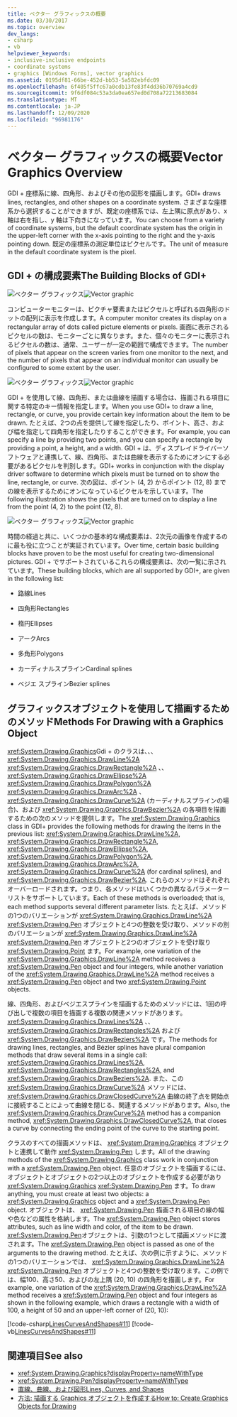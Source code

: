 ```yaml
---
title: ベクター グラフィックスの概要
ms.date: 03/30/2017
ms.topic: overview
dev_langs:
- csharp
- vb
helpviewer_keywords:
- inclusive-inclusive endpoints
- coordinate systems
- graphics [Windows Forms], vector graphics
ms.assetid: 0195df81-66be-452d-bb53-5a582ebfdc09
ms.openlocfilehash: 6f405f5ffc67a0cdb13fe83f4dd36b70769a4cd9
ms.sourcegitcommit: 9f6df084c53a3da0ea657ed0d708a72213683084
ms.translationtype: MT
ms.contentlocale: ja-JP
ms.lasthandoff: 12/09/2020
ms.locfileid: "96981176"
---
```

# <a name="vector-graphics-overview"></a><span data-ttu-id="f9271-102">ベクター グラフィックスの概要</span><span class="sxs-lookup"><span data-stu-id="f9271-102">Vector Graphics Overview</span></span>
<span data-ttu-id="f9271-103">GDI + 座標系に線、四角形、およびその他の図形を描画します。</span><span class="sxs-lookup"><span data-stu-id="f9271-103">GDI+ draws lines, rectangles, and other shapes on a coordinate system.</span></span> <span data-ttu-id="f9271-104">さまざまな座標系から選択することができますが、既定の座標系では、左上隅に原点があり、x 軸は右を指し、y 軸は下向きになっています。</span><span class="sxs-lookup"><span data-stu-id="f9271-104">You can choose from a variety of coordinate systems, but the default coordinate system has the origin in the upper-left corner with the x-axis pointing to the right and the y-axis pointing down.</span></span> <span data-ttu-id="f9271-105">既定の座標系の測定単位はピクセルです。</span><span class="sxs-lookup"><span data-stu-id="f9271-105">The unit of measure in the default coordinate system is the pixel.</span></span>  
  
## <a name="the-building-blocks-of-gdi"></a><span data-ttu-id="f9271-106">GDI + の構成要素</span><span class="sxs-lookup"><span data-stu-id="f9271-106">The Building Blocks of GDI+</span></span>  
 <span data-ttu-id="f9271-107">![ベクター グラフィックス](./media/aboutgdip02-art01.gif "AboutGdip02_Art01")</span><span class="sxs-lookup"><span data-stu-id="f9271-107">![Vector graphic](./media/aboutgdip02-art01.gif "AboutGdip02_Art01")</span></span>  
  
 <span data-ttu-id="f9271-108">コンピューターモニターは、ピクチャ要素またはピクセルと呼ばれる四角形のドットの配列に表示を作成します。</span><span class="sxs-lookup"><span data-stu-id="f9271-108">A computer monitor creates its display on a rectangular array of dots called picture elements or pixels.</span></span> <span data-ttu-id="f9271-109">画面に表示されるピクセルの数は、モニターごとに異なります。また、個々のモニターに表示されるピクセルの数は、通常、ユーザーが一定の範囲で構成できます。</span><span class="sxs-lookup"><span data-stu-id="f9271-109">The number of pixels that appear on the screen varies from one monitor to the next, and the number of pixels that appear on an individual monitor can usually be configured to some extent by the user.</span></span>  
  
 <span data-ttu-id="f9271-110">![ベクター グラフィックス](./media/aboutgdip02-art02.gif "AboutGdip02_Art02")</span><span class="sxs-lookup"><span data-stu-id="f9271-110">![Vector graphic](./media/aboutgdip02-art02.gif "AboutGdip02_Art02")</span></span>  
  
 <span data-ttu-id="f9271-111">GDI + を使用して線、四角形、または曲線を描画する場合は、描画される項目に関する特定のキー情報を指定します。</span><span class="sxs-lookup"><span data-stu-id="f9271-111">When you use GDI+ to draw a line, rectangle, or curve, you provide certain key information about the item to be drawn.</span></span> <span data-ttu-id="f9271-112">たとえば、2つの点を提供して線を指定したり、ポイント、高さ、および幅を指定して四角形を指定したりすることができます。</span><span class="sxs-lookup"><span data-stu-id="f9271-112">For example, you can specify a line by providing two points, and you can specify a rectangle by providing a point, a height, and a width.</span></span> <span data-ttu-id="f9271-113">GDI + は、ディスプレイドライバーソフトウェアと連携して、線、四角形、または曲線を表示するためにオンにする必要があるピクセルを判別します。</span><span class="sxs-lookup"><span data-stu-id="f9271-113">GDI+ works in conjunction with the display driver software to determine which pixels must be turned on to show the line, rectangle, or curve.</span></span> <span data-ttu-id="f9271-114">次の図は、ポイント (4, 2) からポイント (12, 8) までの線を表示するためにオンになっているピクセルを示しています。</span><span class="sxs-lookup"><span data-stu-id="f9271-114">The following illustration shows the pixels that are turned on to display a line from the point (4, 2) to the point (12, 8).</span></span>  
  
 <span data-ttu-id="f9271-115">![ベクター グラフィックス](./media/aboutgdip02-art03.gif "AboutGdip02_Art03")</span><span class="sxs-lookup"><span data-stu-id="f9271-115">![Vector graphic](./media/aboutgdip02-art03.gif "AboutGdip02_Art03")</span></span>  
  
 <span data-ttu-id="f9271-116">時間の経過と共に、いくつかの基本的な構成要素は、2次元の画像を作成するのに最も役に立つことが実証されています。</span><span class="sxs-lookup"><span data-stu-id="f9271-116">Over time, certain basic building blocks have proven to be the most useful for creating two-dimensional pictures.</span></span> <span data-ttu-id="f9271-117">GDI + でサポートされているこれらの構成要素は、次の一覧に示されています。</span><span class="sxs-lookup"><span data-stu-id="f9271-117">These building blocks, which are all supported by GDI+, are given in the following list:</span></span>  
  
- <span data-ttu-id="f9271-118">路線</span><span class="sxs-lookup"><span data-stu-id="f9271-118">Lines</span></span>  
  
- <span data-ttu-id="f9271-119">四角形</span><span class="sxs-lookup"><span data-stu-id="f9271-119">Rectangles</span></span>  
  
- <span data-ttu-id="f9271-120">楕円</span><span class="sxs-lookup"><span data-stu-id="f9271-120">Ellipses</span></span>  
  
- <span data-ttu-id="f9271-121">アーク</span><span class="sxs-lookup"><span data-stu-id="f9271-121">Arcs</span></span>  
  
- <span data-ttu-id="f9271-122">多角形</span><span class="sxs-lookup"><span data-stu-id="f9271-122">Polygons</span></span>  
  
- <span data-ttu-id="f9271-123">カーディナルスプライン</span><span class="sxs-lookup"><span data-stu-id="f9271-123">Cardinal splines</span></span>  
  
- <span data-ttu-id="f9271-124">ベジエ スプライン</span><span class="sxs-lookup"><span data-stu-id="f9271-124">Bezier splines</span></span>  
  
## <a name="methods-for-drawing-with-a-graphics-object"></a><span data-ttu-id="f9271-125">グラフィックスオブジェクトを使用して描画するためのメソッド</span><span class="sxs-lookup"><span data-stu-id="f9271-125">Methods For Drawing with a Graphics Object</span></span>  
 <span data-ttu-id="f9271-126"><xref:System.Drawing.Graphics>Gdi + のクラスは、、、 <xref:System.Drawing.Graphics.DrawLine%2A> <xref:System.Drawing.Graphics.DrawRectangle%2A> 、、 <xref:System.Drawing.Graphics.DrawEllipse%2A> <xref:System.Drawing.Graphics.DrawPolygon%2A> <xref:System.Drawing.Graphics.DrawArc%2A> 、 <xref:System.Drawing.Graphics.DrawCurve%2A> (カーディナルスプラインの場合)、および <xref:System.Drawing.Graphics.DrawBezier%2A> の各項目を描画するための次のメソッドを提供します。</span><span class="sxs-lookup"><span data-stu-id="f9271-126">The <xref:System.Drawing.Graphics> class in GDI+ provides the following methods for drawing the items in the previous list: <xref:System.Drawing.Graphics.DrawLine%2A>, <xref:System.Drawing.Graphics.DrawRectangle%2A>, <xref:System.Drawing.Graphics.DrawEllipse%2A>, <xref:System.Drawing.Graphics.DrawPolygon%2A>, <xref:System.Drawing.Graphics.DrawArc%2A>, <xref:System.Drawing.Graphics.DrawCurve%2A> (for cardinal splines), and <xref:System.Drawing.Graphics.DrawBezier%2A>.</span></span> <span data-ttu-id="f9271-127">これらのメソッドはそれぞれオーバーロードされます。つまり、各メソッドはいくつかの異なるパラメーターリストをサポートしています。</span><span class="sxs-lookup"><span data-stu-id="f9271-127">Each of these methods is overloaded; that is, each method supports several different parameter lists.</span></span> <span data-ttu-id="f9271-128">たとえば、メソッドの1つのバリエーションが <xref:System.Drawing.Graphics.DrawLine%2A> <xref:System.Drawing.Pen> オブジェクトと4つの整数を受け取り、メソッドの別のバリエーションが <xref:System.Drawing.Graphics.DrawLine%2A> <xref:System.Drawing.Pen> オブジェクトと2つのオブジェクトを受け取り <xref:System.Drawing.Point> ます。</span><span class="sxs-lookup"><span data-stu-id="f9271-128">For example, one variation of the <xref:System.Drawing.Graphics.DrawLine%2A> method receives a <xref:System.Drawing.Pen> object and four integers, while another variation of the <xref:System.Drawing.Graphics.DrawLine%2A> method receives a <xref:System.Drawing.Pen> object and two <xref:System.Drawing.Point> objects.</span></span>  
  
 <span data-ttu-id="f9271-129">線、四角形、およびベジエスプラインを描画するためのメソッドには、1回の呼び出しで複数の項目を描画する複数の関連メソッドがあります。 <xref:System.Drawing.Graphics.DrawLines%2A> 、、 <xref:System.Drawing.Graphics.DrawRectangles%2A> および <xref:System.Drawing.Graphics.DrawBeziers%2A> です。</span><span class="sxs-lookup"><span data-stu-id="f9271-129">The methods for drawing lines, rectangles, and Bézier splines have plural companion methods that draw several items in a single call: <xref:System.Drawing.Graphics.DrawLines%2A>, <xref:System.Drawing.Graphics.DrawRectangles%2A>, and <xref:System.Drawing.Graphics.DrawBeziers%2A>.</span></span> <span data-ttu-id="f9271-130">また、この <xref:System.Drawing.Graphics.DrawCurve%2A> メソッドには、 <xref:System.Drawing.Graphics.DrawClosedCurve%2A> 曲線の終了点を開始点に接続することによって曲線を閉じる、関連するメソッドがあります。</span><span class="sxs-lookup"><span data-stu-id="f9271-130">Also, the <xref:System.Drawing.Graphics.DrawCurve%2A> method has a companion method, <xref:System.Drawing.Graphics.DrawClosedCurve%2A>, that closes a curve by connecting the ending point of the curve to the starting point.</span></span>  
  
 <span data-ttu-id="f9271-131">クラスのすべての描画メソッドは、 <xref:System.Drawing.Graphics> オブジェクトと連携して動作 <xref:System.Drawing.Pen> します。</span><span class="sxs-lookup"><span data-stu-id="f9271-131">All of the drawing methods of the <xref:System.Drawing.Graphics> class work in conjunction with a <xref:System.Drawing.Pen> object.</span></span> <span data-ttu-id="f9271-132">任意のオブジェクトを描画するには、オブジェクトとオブジェクトの2つ以上のオブジェクトを作成する必要があり <xref:System.Drawing.Graphics> <xref:System.Drawing.Pen> ます。</span><span class="sxs-lookup"><span data-stu-id="f9271-132">To draw anything, you must create at least two objects: a <xref:System.Drawing.Graphics> object and a <xref:System.Drawing.Pen> object.</span></span> <span data-ttu-id="f9271-133">オブジェクトは、 <xref:System.Drawing.Pen> 描画される項目の線の幅や色などの属性を格納します。</span><span class="sxs-lookup"><span data-stu-id="f9271-133">The <xref:System.Drawing.Pen> object stores attributes, such as line width and color, of the item to be drawn.</span></span> <span data-ttu-id="f9271-134"><xref:System.Drawing.Pen>オブジェクトは、引数の1つとして描画メソッドに渡されます。</span><span class="sxs-lookup"><span data-stu-id="f9271-134">The <xref:System.Drawing.Pen> object is passed as one of the arguments to the drawing method.</span></span> <span data-ttu-id="f9271-135">たとえば、次の例に示すように、メソッドの1つのバリエーションでは、 <xref:System.Drawing.Graphics.DrawLine%2A> <xref:System.Drawing.Pen> オブジェクトと4つの整数を受け取ります。この例では、幅100、高さ50、およびの左上隅 (20, 10) の四角形を描画します。</span><span class="sxs-lookup"><span data-stu-id="f9271-135">For example, one variation of the <xref:System.Drawing.Graphics.DrawLine%2A> method receives a <xref:System.Drawing.Pen> object and four integers as shown in the following example, which draws a rectangle with a width of 100, a height of 50 and an upper-left corner of (20, 10):</span></span>  
  
 [!code-csharp[LinesCurvesAndShapes#11](~/samples/snippets/csharp/VS_Snippets_Winforms/LinesCurvesAndShapes/CS/Class1.cs#11)]
 [!code-vb[LinesCurvesAndShapes#11](~/samples/snippets/visualbasic/VS_Snippets_Winforms/LinesCurvesAndShapes/VB/Class1.vb#11)]  
  
## <a name="see-also"></a><span data-ttu-id="f9271-136">関連項目</span><span class="sxs-lookup"><span data-stu-id="f9271-136">See also</span></span>

- <xref:System.Drawing.Graphics?displayProperty=nameWithType>
- <xref:System.Drawing.Pen?displayProperty=nameWithType>
- [<span data-ttu-id="f9271-137">直線、曲線、および図形</span><span class="sxs-lookup"><span data-stu-id="f9271-137">Lines, Curves, and Shapes</span></span>](lines-curves-and-shapes.md)
- [<span data-ttu-id="f9271-138">方法: 描画する Graphics オブジェクトを作成する</span><span class="sxs-lookup"><span data-stu-id="f9271-138">How to: Create Graphics Objects for Drawing</span></span>](how-to-create-graphics-objects-for-drawing.md)
